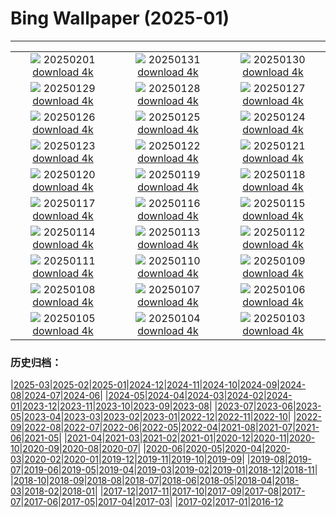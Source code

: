 # Bing Wallpaper (2025-01)
**************
| | | |
|:-:|:-:|:-:|
| ![](https://www.bing.com/th?id=OHR.PlainsZebra_EN-CA2255570448_1920x1080.jpg) 20250201 [download 4k](https://www.bing.com/th?id=OHR.PlainsZebra_EN-CA2255570448_UHD.jpg) | ![](https://www.bing.com/th?id=OHR.BoatShowVan_EN-CA2061504870_1920x1080.jpg) 20250131 [download 4k](https://www.bing.com/th?id=OHR.BoatShowVan_EN-CA2061504870_UHD.jpg) | ![](https://www.bing.com/th?id=OHR.LunarDragon_EN-CA1697133736_1920x1080.jpg) 20250130 [download 4k](https://www.bing.com/th?id=OHR.LunarDragon_EN-CA1697133736_UHD.jpg) |
| ![](https://www.bing.com/th?id=OHR.FlyingOwl_EN-CA1475306632_1920x1080.jpg) 20250129 [download 4k](https://www.bing.com/th?id=OHR.FlyingOwl_EN-CA1475306632_UHD.jpg) | ![](https://www.bing.com/th?id=OHR.CanyonSnow_EN-CA0932914294_1920x1080.jpg) 20250128 [download 4k](https://www.bing.com/th?id=OHR.CanyonSnow_EN-CA0932914294_UHD.jpg) | ![](https://www.bing.com/th?id=OHR.FrostedBeech_EN-CA0729211596_1920x1080.jpg) 20250127 [download 4k](https://www.bing.com/th?id=OHR.FrostedBeech_EN-CA0729211596_UHD.jpg) |
| ![](https://www.bing.com/th?id=OHR.PortoSunset_EN-CA0543189674_1920x1080.jpg) 20250126 [download 4k](https://www.bing.com/th?id=OHR.PortoSunset_EN-CA0543189674_UHD.jpg) | ![](https://www.bing.com/th?id=OHR.IcelandGeyser_EN-CA0487344815_1920x1080.jpg) 20250125 [download 4k](https://www.bing.com/th?id=OHR.IcelandGeyser_EN-CA0487344815_UHD.jpg) | ![](https://www.bing.com/th?id=OHR.DeerValley_EN-CA0676675342_1920x1080.jpg) 20250124 [download 4k](https://www.bing.com/th?id=OHR.DeerValley_EN-CA0676675342_UHD.jpg) |
| ![](https://www.bing.com/th?id=OHR.PetraMonastery_EN-CA7784198857_1920x1080.jpg) 20250123 [download 4k](https://www.bing.com/th?id=OHR.PetraMonastery_EN-CA7784198857_UHD.jpg) | ![](https://www.bing.com/th?id=OHR.DutchSquirrel_EN-CA8161264304_1920x1080.jpg) 20250122 [download 4k](https://www.bing.com/th?id=OHR.DutchSquirrel_EN-CA8161264304_UHD.jpg) | ![](https://www.bing.com/th?id=OHR.PelicanPortrait_EN-CA2220060113_1920x1080.jpg) 20250121 [download 4k](https://www.bing.com/th?id=OHR.PelicanPortrait_EN-CA2220060113_UHD.jpg) |
| ![](https://www.bing.com/th?id=OHR.NeptunesGrotto_EN-CA9827251114_1920x1080.jpg) 20250120 [download 4k](https://www.bing.com/th?id=OHR.NeptunesGrotto_EN-CA9827251114_UHD.jpg) | ![](https://www.bing.com/th?id=OHR.WhiteSandsNP_EN-CA4298808631_1920x1080.jpg) 20250119 [download 4k](https://www.bing.com/th?id=OHR.WhiteSandsNP_EN-CA4298808631_UHD.jpg) | ![](https://www.bing.com/th?id=OHR.NapoliPizza_EN-CA6013158057_1920x1080.jpg) 20250118 [download 4k](https://www.bing.com/th?id=OHR.NapoliPizza_EN-CA6013158057_UHD.jpg) |
| ![](https://www.bing.com/th?id=OHR.PinnaclesPeaks_EN-CA4696492135_1920x1080.jpg) 20250117 [download 4k](https://www.bing.com/th?id=OHR.PinnaclesPeaks_EN-CA4696492135_UHD.jpg) | ![](https://www.bing.com/th?id=OHR.FrozenLakeSuperior_EN-CA6245571097_1920x1080.jpg) 20250116 [download 4k](https://www.bing.com/th?id=OHR.FrozenLakeSuperior_EN-CA6245571097_UHD.jpg) | ![](https://www.bing.com/th?id=OHR.CadizSpain_EN-CA1050667038_1920x1080.jpg) 20250115 [download 4k](https://www.bing.com/th?id=OHR.CadizSpain_EN-CA1050667038_UHD.jpg) |
| ![](https://www.bing.com/th?id=OHR.CoastalWales_EN-CA1350466031_1920x1080.jpg) 20250114 [download 4k](https://www.bing.com/th?id=OHR.CoastalWales_EN-CA1350466031_UHD.jpg) | ![](https://www.bing.com/th?id=OHR.CrescentTail_EN-CA1634967161_1920x1080.jpg) 20250113 [download 4k](https://www.bing.com/th?id=OHR.CrescentTail_EN-CA1634967161_UHD.jpg) | ![](https://www.bing.com/th?id=OHR.MeknesMorocco_EN-CA1168151057_1920x1080.jpg) 20250112 [download 4k](https://www.bing.com/th?id=OHR.MeknesMorocco_EN-CA1168151057_UHD.jpg) |
| ![](https://www.bing.com/th?id=OHR.BubbleLake_EN-CA0662387726_1920x1080.jpg) 20250111 [download 4k](https://www.bing.com/th?id=OHR.BubbleLake_EN-CA0662387726_UHD.jpg) | ![](https://www.bing.com/th?id=OHR.NamibiaDunes_EN-CA8993588239_1920x1080.jpg) 20250110 [download 4k](https://www.bing.com/th?id=OHR.NamibiaDunes_EN-CA8993588239_UHD.jpg) | ![](https://www.bing.com/th?id=OHR.GreatWallStairs_EN-CA8728749257_1920x1080.jpg) 20250109 [download 4k](https://www.bing.com/th?id=OHR.GreatWallStairs_EN-CA8728749257_UHD.jpg) |
| ![](https://www.bing.com/th?id=OHR.BouldersNZ_EN-CA8083856326_1920x1080.jpg) 20250108 [download 4k](https://www.bing.com/th?id=OHR.BouldersNZ_EN-CA8083856326_UHD.jpg) | ![](https://www.bing.com/th?id=OHR.RavennaBasilica_EN-CA7555362704_1920x1080.jpg) 20250107 [download 4k](https://www.bing.com/th?id=OHR.RavennaBasilica_EN-CA7555362704_UHD.jpg) | ![](https://www.bing.com/th?id=OHR.PlumParakeet_EN-CA7233766984_1920x1080.jpg) 20250106 [download 4k](https://www.bing.com/th?id=OHR.PlumParakeet_EN-CA7233766984_UHD.jpg) |
| ![](https://www.bing.com/th?id=OHR.VietnamFalls_EN-CA6990371995_1920x1080.jpg) 20250105 [download 4k](https://www.bing.com/th?id=OHR.VietnamFalls_EN-CA6990371995_UHD.jpg) | ![](https://www.bing.com/th?id=OHR.TolkienOxford_EN-CA6554362108_1920x1080.jpg) 20250104 [download 4k](https://www.bing.com/th?id=OHR.TolkienOxford_EN-CA6554362108_UHD.jpg) | ![](https://www.bing.com/th?id=OHR.ArdezSwitzerland_EN-CA6090409096_1920x1080.jpg) 20250103 [download 4k](https://www.bing.com/th?id=OHR.ArdezSwitzerland_EN-CA6090409096_UHD.jpg) |

### 历史归档：

|[2025-03](/../2025-03/2025-03.md)|[2025-02](/../2025-02/2025-02.md)|[2025-01](/2025-01.md)|[2024-12](/../2024-12/2024-12.md)|[2024-11](/../2024-11/2024-11.md)|[2024-10](/../2024-10/2024-10.md)|[2024-09](/../2024-09/2024-09.md)|[2024-08](/../2024-08/2024-08.md)|[2024-07](/../2024-07/2024-07.md)|[2024-06](/../2024-06/2024-06.md)|
|[2024-05](/../2024-05/2024-05.md)|[2024-04](/../2024-04/2024-04.md)|[2024-03](/../2024-03/2024-03.md)|[2024-02](/../2024-02/2024-02.md)|[2024-01](/../2024-01/2024-01.md)|[2023-12](/../2023-12/2023-12.md)|[2023-11](/../2023-11/2023-11.md)|[2023-10](/../2023-10/2023-10.md)|[2023-09](/../2023-09/2023-09.md)|[2023-08](/../2023-08/2023-08.md)|
|[2023-07](/../2023-07/2023-07.md)|[2023-06](/../2023-06/2023-06.md)|[2023-05](/../2023-05/2023-05.md)|[2023-04](/../2023-04/2023-04.md)|[2023-03](/../2023-03/2023-03.md)|[2023-02](/../2023-02/2023-02.md)|[2023-01](/../2023-01/2023-01.md)|[2022-12](/../2022-12/2022-12.md)|[2022-11](/../2022-11/2022-11.md)|[2022-10](/../2022-10/2022-10.md)|
|[2022-09](/../2022-09/2022-09.md)|[2022-08](/../2022-08/2022-08.md)|[2022-07](/../2022-07/2022-07.md)|[2022-06](/../2022-06/2022-06.md)|[2022-05](/../2022-05/2022-05.md)|[2022-04](/../2022-04/2022-04.md)|[2021-08](/../2021-08/2021-08.md)|[2021-07](/../2021-07/2021-07.md)|[2021-06](/../2021-06/2021-06.md)|[2021-05](/../2021-05/2021-05.md)|
|[2021-04](/../2021-04/2021-04.md)|[2021-03](/../2021-03/2021-03.md)|[2021-02](/../2021-02/2021-02.md)|[2021-01](/../2021-01/2021-01.md)|[2020-12](/../2020-12/2020-12.md)|[2020-11](/../2020-11/2020-11.md)|[2020-10](/../2020-10/2020-10.md)|[2020-09](/../2020-09/2020-09.md)|[2020-08](/../2020-08/2020-08.md)|[2020-07](/../2020-07/2020-07.md)|
|[2020-06](/../2020-06/2020-06.md)|[2020-05](/../2020-05/2020-05.md)|[2020-04](/../2020-04/2020-04.md)|[2020-03](/../2020-03/2020-03.md)|[2020-02](/../2020-02/2020-02.md)|[2020-01](/../2020-01/2020-01.md)|[2019-12](/../2019-12/2019-12.md)|[2019-11](/../2019-11/2019-11.md)|[2019-10](/../2019-10/2019-10.md)|[2019-09](/../2019-09/2019-09.md)|
|[2019-08](/../2019-08/2019-08.md)|[2019-07](/../2019-07/2019-07.md)|[2019-06](/../2019-06/2019-06.md)|[2019-05](/../2019-05/2019-05.md)|[2019-04](/../2019-04/2019-04.md)|[2019-03](/../2019-03/2019-03.md)|[2019-02](/../2019-02/2019-02.md)|[2019-01](/../2019-01/2019-01.md)|[2018-12](/../2018-12/2018-12.md)|[2018-11](/../2018-11/2018-11.md)|
|[2018-10](/../2018-10/2018-10.md)|[2018-09](/../2018-09/2018-09.md)|[2018-08](/../2018-08/2018-08.md)|[2018-07](/../2018-07/2018-07.md)|[2018-06](/../2018-06/2018-06.md)|[2018-05](/../2018-05/2018-05.md)|[2018-04](/../2018-04/2018-04.md)|[2018-03](/../2018-03/2018-03.md)|[2018-02](/../2018-02/2018-02.md)|[2018-01](/../2018-01/2018-01.md)|
|[2017-12](/../2017-12/2017-12.md)|[2017-11](/../2017-11/2017-11.md)|[2017-10](/../2017-10/2017-10.md)|[2017-09](/../2017-09/2017-09.md)|[2017-08](/../2017-08/2017-08.md)|[2017-07](/../2017-07/2017-07.md)|[2017-06](/../2017-06/2017-06.md)|[2017-05](/../2017-05/2017-05.md)|[2017-04](/../2017-04/2017-04.md)|[2017-03](/../2017-03/2017-03.md)|
|[2017-02](/../2017-02/2017-02.md)|[2017-01](/../2017-01/2017-01.md)|[2016-12](/../2016-12/2016-12.md)